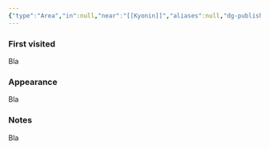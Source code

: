 ```yaml
---
{"type":"Area","in":null,"near":"[[Kyonin]]","aliases":null,"dg-publish":true,"dg-icon":"location","tags":["location"],"permalink":"/locations/stinky-swamp/","dgPassFrontmatter":true,"noteIcon":"location"}
---
```


### First visited
Bla
### Appearance
Bla
### Notes
Bla